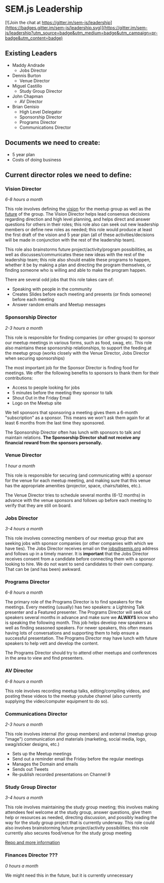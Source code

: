 # SEM.js Leadership

[![Join the chat at https://gitter.im/sem-js/leadership](https://badges.gitter.im/sem-js/leadership.svg)](https://gitter.im/sem-js/leadership?utm_source=badge&utm_medium=badge&utm_campaign=pr-badge&utm_content=badge)

## Existing Leaders
- Maddy Andrade
  - Jobs Director
- Dennis Burton
  - Venue Director
- Miguel Castillo
  - Study Group Director
- John Chapman
  - AV Director
- Brian Genisio
  - High Level Delegator
  - Sponsorship Director
  - Programs Director
  - Communications Director

## Documents we need to create:
- 5 year plan
- Costs of doing business

## Current director roles we need to define:
### Vision Director
*6-8 hours a month*

This role involves defining the [vision](vision.md) for the meetup group as well as the [future](future.md) of the group.  The Vision Director helps lead consensus decisions regarding direction and high level planning, and helps direct and answer questions for others in their roles; this role also can seek out new leadership members or define new roles as needed; this role would produce at least the first draft of the vision and 5 year plan  (all of these activities/decisions will be made in conjunction with the rest of the leadership team).

This role also brainstorms future project/activity/program possibilities, as well as discusses/communicates these new ideas with the rest of the leadership team; this role also should enable these programs to happen, whether it be by making a plan and directing the program themselves, or finding someone who is willing and able to make the program happen.

There are several odd jobs that this role takes care of:
- Speaking with people in the community
- Creates Slides before each meeting and presents (or finds someone) before each meeting
- Answer random emails and Meetup messages


### Sponsorship Director
*2-3 hours a month*

This role is responsible for finding companies (or other groups) to sponsor our meetup meetings in various forms, such as food, swag, etc. This role also maintains these sponsorship relationships, to support the feeding at the meetup group (works closely with the Venue Director, Jobs Director when securing sponsorships)

The most important job for the Sponsor Director is finding food for meetings.  We offer the following benefits to sponsors to thank them for their contributions:

- Access to people looking for jobs
- 5 minutes before the meeting they sponsor to talk
- Shout Out in the Friday Email
- Logo on the Meetup site

We tell sponsors that sponsoring a meeting gives them a 6-month "subscription" as a sponsor.  This means we won't ask them again for at least 6 months from the last time they sponsored.

The Sponsorship Director often has lunch with sponsors to talk and maintain relations.  **The Sponsorship Director shall not receive any financial reward from the sponsors personally.**

### Venue Director
*1 hour a month*

This role is responsible for securing (and communicating with) a sponsor for the venue for each meetup meeting, and making sure that this venue has the appropriate amenities (projector, space, chairs/tables, etc.).

The Venue Director tries to schedule several months (6-12 months) in advance with the venue sponsors and follows up before each meeting to verify that they are still on board.

### Jobs Director
*3-4 hours a month*

This role involves connecting members of our meetup group that are seeking jobs with sponsor companies (or other companies with which we have ties).  The Jobs Director receives email on the jobs@semjs.org address and follows up in a timely manner.  It is **important** that the Jobs Director receives consent from a candidate before connecting them with a sponsor looking to hire.  We do not want to send candidates to their own company.  That can be (and has been) awkward.

### Programs Director
*6-8 hours a month*

The primary role of the Programs Director is to find speakers for the meetings.  Every meeting (usually) has two speakers: a Lightning Talk presenter and a Featured presenter.  The Programs Director will seek out speakers several months in advance and make sure we **ALWAYS** know who is speaking the following month.  This job helps develop new speakers as well as finding seasoned speakers.  For newer speakers, this often means having lots of conversations and supporting them to help ensure a successful presentation.  The Programs Director may have lunch with future speakers to help vett and develop the content.

The Programs Director should try to attend other meetups and conferences in the area to view and find presenters.

### AV Director
*6-8 hours a month*

This role involves recording meetup talks, editing/compiling videos, and posting these videos to the meetup youtube channel (also currently supplying the video/computer equipment to do so).

### Communications Director
*2-3 hours a month*

This role involves internal (for group members) and external (meetup group "image") communication and materials (marketing, social media, logo, swag/sticker designs, etc.)

- Sets up the Meetup meetings
- Send out a reminder email the Friday before the regular meetings
- Manages the Domain and emails
- Sends out Tweets
- Re-publish recorded presentations on Channel 9

### Study Group Director
*3-4 hours a month*

This role involves maintaining the study group meeting; this involves making attendees feel welcome at the study group, answer questions, give them help or resources as needed, directing discussion, and possibly leading the way for the study group project that is currently underway.  This role could also involves brainstorming future project/activity possibilities; this role currently also secures food/venue for the study group meeting

[Repo and more information](https://github.com/sem-js/study-group)

### Finances Director ???
*0 hours a month*

We might need this in the future, but it is currently unnecessary
